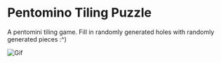 # Pentomino Tiling Puzzle
A pentomini tiling game. Fill in randomly generated holes with randomly generated pieces :^)


![Gif](https://user-images.githubusercontent.com/1339123/48864384-4e6ded00-edc4-11e8-8321-5cba71a55338.gif)
